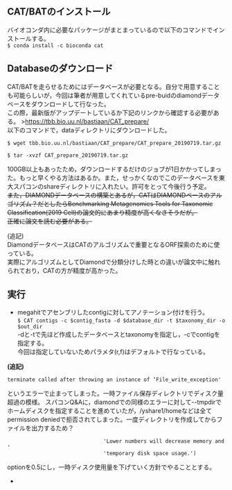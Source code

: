 ## CAT/BATのインストール  
バイオコンダ内に必要なパッケージがまとまっているので以下のコマンドでインストールする。  
```$ conda install -c bioconda cat```  

## Databaseのダウンロード  
CAT/BATを走らせるためにはデータベースが必要となる。自分で用意することも可能らしいが，今回は筆者が用意してくれているpre-buidのdiamondデータベースをダウンロードして行なった。  
この際，最新版がアップデートしているか下記のリンクから確認する必要がある。  >https://tbb.bio.uu.nl/bastiaan/CAT_prepare/  
以下のコマンドで，dataディレクトリにダウンロードした。  
```
$ wget tbb.bio.uu.nl/bastiaan/CAT_prepare/CAT_prepare_20190719.tar.gz

$ tar -xvzf CAT_prepare_20190719.tar.gz
 ```  
 
100GB以上もあったため，ダウンロードするだけのジョブが1日かかってしまった。もっと早くやる方法はあるか。また，せっかくなのでこのデータベースを東大スパコンのshareディレクトリに入れたい。許可をとって今後行う予定。  
~~また，DIAMONDデータベースの構築とあるが，CATはDIAMONDベースのアルゴリズム？だとしたらBenchmarking Metagenomics Tools for Taxonomic Classification(2019 Cell)の論文的にあまり精度が高くなさそうだが。  
正確に論文を読む必要がある。~~  

(追記)  
DiamondデータベースはCATのアルゴリズムで重要となるORF探索のために使っている。  
実際にアルゴリズムとしてDiamondで分類分けした時との違いが論文中に触れられており，CATの方が精度が高かった。  

## 実行  
* megahitでアセンブリしたcontigに対してアノテーション付けを行う。  
```$ CAT contigs -c $contig_fasta -d $database_dir -t $taxonomy_dir -o $out_dir```  
-dと-tで先ほど作成したデータベースとtaxonomyを指定し，-cでcontigを指定する。  
今回は指定していないためパラメタ(r,f)はデフォルトで行なっている。  

**(追記)**  
```Disk quota exceeded  
terminate called after throwing an instance of ‘File_write_exception'
```    
というエラーで止まってしまった。一時ファイル保存ディレクトリでディスク量超過の模様。
スパコンQ&Aに，diamondでの同様のエラーに対して--tmpdirでホームディスクを指定することを進めていたが，/yshare1/homeなどは全てpermission deniedで拒否されてしまった。一度ディレクトリを作成してからファイルを出力するため？  
```--block_size：help='DIAMOND block-size parameter (default: 2.0). '
                               'Lower numbers will decrease memory and '
                               'temporary disk space usage.') 
```
optionを0.5にし，一時ディスク使用量を下げていく方針でやることとする。  
                               
* 


